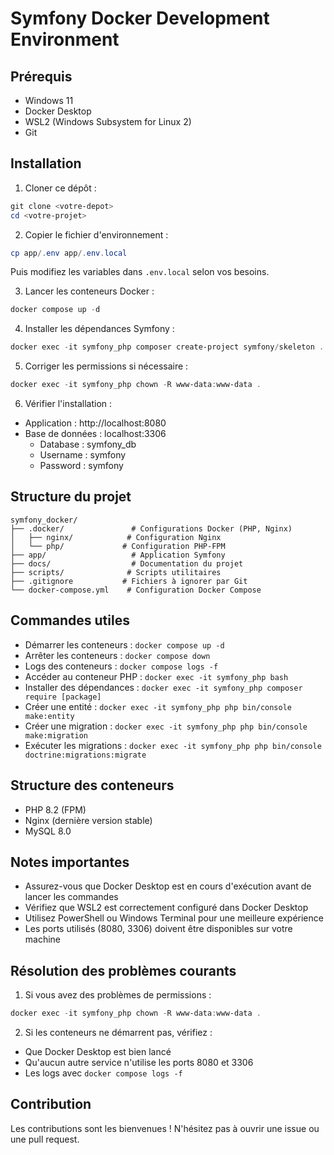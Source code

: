 # Symfony Docker Development Environment

## Prérequis
- Windows 11
- Docker Desktop
- WSL2 (Windows Subsystem for Linux 2)
- Git

## Installation

1. Cloner ce dépôt :
```powershell
git clone <votre-depot>
cd <votre-projet>
```

2. Copier le fichier d'environnement :
```powershell
cp app/.env app/.env.local
```
Puis modifiez les variables dans `.env.local` selon vos besoins.

3. Lancer les conteneurs Docker :
```powershell
docker compose up -d
```

4. Installer les dépendances Symfony :
```powershell
docker exec -it symfony_php composer create-project symfony/skeleton .
```

5. Corriger les permissions si nécessaire :
```powershell
docker exec -it symfony_php chown -R www-data:www-data .
```

6. Vérifier l'installation :
- Application : http://localhost:8080
- Base de données : localhost:3306
  - Database : symfony_db
  - Username : symfony
  - Password : symfony

## Structure du projet
```
symfony_docker/
├── .docker/               # Configurations Docker (PHP, Nginx)
│   ├── nginx/            # Configuration Nginx
│   └── php/             # Configuration PHP-FPM
├── app/                   # Application Symfony
├── docs/                  # Documentation du projet
├── scripts/              # Scripts utilitaires
├── .gitignore           # Fichiers à ignorer par Git
└── docker-compose.yml    # Configuration Docker Compose
```

## Commandes utiles

- Démarrer les conteneurs : `docker compose up -d`
- Arrêter les conteneurs : `docker compose down`
- Logs des conteneurs : `docker compose logs -f`
- Accéder au conteneur PHP : `docker exec -it symfony_php bash`
- Installer des dépendances : `docker exec -it symfony_php composer require [package]`
- Créer une entité : `docker exec -it symfony_php php bin/console make:entity`
- Créer une migration : `docker exec -it symfony_php php bin/console make:migration`
- Exécuter les migrations : `docker exec -it symfony_php php bin/console doctrine:migrations:migrate`

## Structure des conteneurs
- PHP 8.2 (FPM)
- Nginx (dernière version stable)
- MySQL 8.0

## Notes importantes
- Assurez-vous que Docker Desktop est en cours d'exécution avant de lancer les commandes
- Vérifiez que WSL2 est correctement configuré dans Docker Desktop
- Utilisez PowerShell ou Windows Terminal pour une meilleure expérience
- Les ports utilisés (8080, 3306) doivent être disponibles sur votre machine

## Résolution des problèmes courants

1. Si vous avez des problèmes de permissions :
```powershell
docker exec -it symfony_php chown -R www-data:www-data .
```

2. Si les conteneurs ne démarrent pas, vérifiez :
- Que Docker Desktop est bien lancé
- Qu'aucun autre service n'utilise les ports 8080 et 3306
- Les logs avec `docker compose logs -f`

## Contribution
Les contributions sont les bienvenues ! N'hésitez pas à ouvrir une issue ou une pull request.